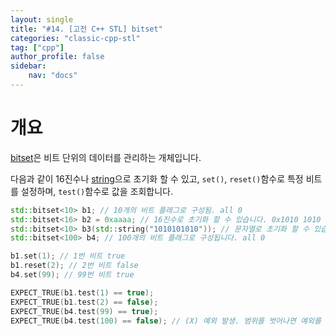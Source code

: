 ```yaml
---
layout: single
title: "#14. [고전 C++ STL] bitset"
categories: "classic-cpp-stl"
tag: ["cpp"]
author_profile: false
sidebar: 
    nav: "docs"
---
```


# 개요

[bitset](https://tango1202.github.io/classic-cpp-stl/classic-cpp-stl-bitset/)은 비트 단위의 데이터를 관리하는 개체입니다.

다음과 같이 16진수나 [string](https://tango1202.github.io/classic-cpp-stl/classic-cpp-stl-string/)으로 초기화 할 수 있고, `set()`, `reset()`함수로 특정 비트를 설정하며, `test()`함수로 값을 조회합니다.

```cpp
std::bitset<10> b1; // 10개의 비트 플래그로 구성됨. all 0 
std::bitset<16> b2 = 0xaaaa; // 16진수로 초기화 할 수 있습니다. 0x1010 1010 1010 1010 
std::bitset<10> b3(std::string("1010101010")); // 문자열로 초기화 할 수 있습니다. 0x1010 1010 10 
std::bitset<100> b4; // 100개의 비트 플래그로 구성됩니다. all 0

b1.set(1); // 1번 비트 true 
b1.reset(2); // 2번 비트 false
b4.set(99); // 99번 비트 true

EXPECT_TRUE(b1.test(1) == true);
EXPECT_TRUE(b1.test(2) == false);
EXPECT_TRUE(b4.test(99) == true);
EXPECT_TRUE(b4.test(100) == false); // (X) 예외 발생. 범위를 벗어나면 예외를 발생합니다.
```


